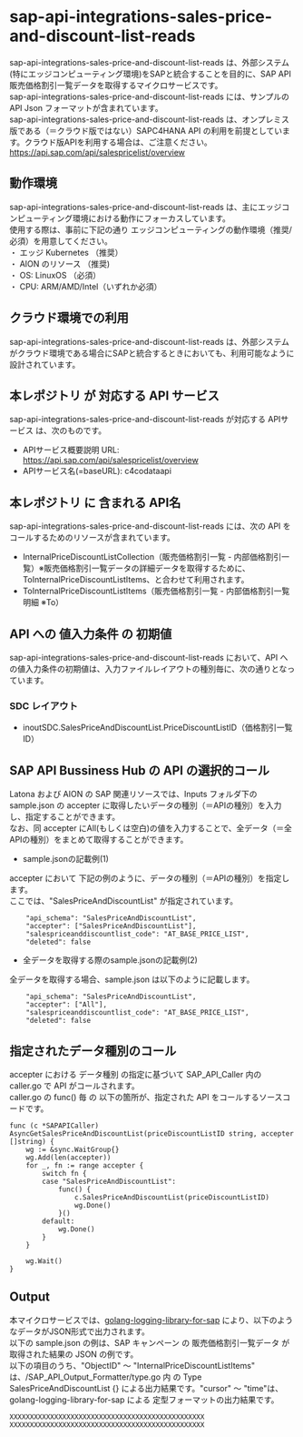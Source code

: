 # sap-api-integrations-sales-price-and-discount-list-reads  
sap-api-integrations-sales-price-and-discount-list-reads は、外部システム(特にエッジコンピューティング環境)をSAPと統合することを目的に、SAP API 販売価格割引一覧データを取得するマイクロサービスです。  
sap-api-integrations-sales-price-and-discount-list-reads には、サンプルのAPI Json フォーマットが含まれています。  
sap-api-integrations-sales-price-and-discount-list-reads は、オンプレミス版である（＝クラウド版ではない）SAPC4HANA API の利用を前提としています。クラウド版APIを利用する場合は、ご注意ください。  
https://api.sap.com/api/salespricelist/overview 

## 動作環境
sap-api-integrations-sales-price-and-discount-list-reads は、主にエッジコンピューティング環境における動作にフォーカスしています。   
使用する際は、事前に下記の通り エッジコンピューティングの動作環境（推奨/必須）を用意してください。   
・ エッジ Kubernetes （推奨）    
・ AION のリソース （推奨)    
・ OS: LinuxOS （必須）    
・ CPU: ARM/AMD/Intel（いずれか必須） 

## クラウド環境での利用  
sap-api-integrations-sales-price-and-discount-list-reads は、外部システムがクラウド環境である場合にSAPと統合するときにおいても、利用可能なように設計されています。  

## 本レポジトリ が 対応する API サービス
sap-api-integrations-sales-price-and-discount-list-reads が対応する APIサービス は、次のものです。

* APIサービス概要説明 URL: https://api.sap.com/api/salespricelist/overview 
* APIサービス名(=baseURL): c4codataapi

## 本レポジトリ に 含まれる API名
sap-api-integrations-sales-price-and-discount-list-reads には、次の API をコールするためのリソースが含まれています。  

* InternalPriceDiscountListCollection（販売価格割引一覧 - 内部価格割引一覧）※販売価格割引一覧データの詳細データを取得するために、ToInternalPriceDiscountListItems、と合わせて利用されます。
* ToInternalPriceDiscountListItems（販売価格割引一覧 - 内部価格割引一覧明細 ※To）

## API への 値入力条件 の 初期値
sap-api-integrations-sales-price-and-discount-list-reads において、API への値入力条件の初期値は、入力ファイルレイアウトの種別毎に、次の通りとなっています。  

### SDC レイアウト

* inoutSDC.SalesPriceAndDiscountList.PriceDiscountListID（価格割引一覧ID）


## SAP API Bussiness Hub の API の選択的コール

Latona および AION の SAP 関連リソースでは、Inputs フォルダ下の sample.json の accepter に取得したいデータの種別（＝APIの種別）を入力し、指定することができます。  
なお、同 accepter にAll(もしくは空白)の値を入力することで、全データ（＝全APIの種別）をまとめて取得することができます。  

* sample.jsonの記載例(1)  

accepter において 下記の例のように、データの種別（＝APIの種別）を指定します。  
ここでは、"SalesPriceAndDiscountList" が指定されています。    
  
```
	"api_schema": "SalesPriceAndDiscountList",
	"accepter": ["SalesPriceAndDiscountList"],
	"salespriceanddiscountlist_code": "AT_BASE_PRICE_LIST",
	"deleted": false
```
  
* 全データを取得する際のsample.jsonの記載例(2)  

全データを取得する場合、sample.json は以下のように記載します。  

```
	"api_schema": "SalesPriceAndDiscountList",
	"accepter": ["All"],
	"salespriceanddiscountlist_code": "AT_BASE_PRICE_LIST",
	"deleted": false
```

## 指定されたデータ種別のコール

accepter における データ種別 の指定に基づいて SAP_API_Caller 内の caller.go で API がコールされます。  
caller.go の func() 毎 の 以下の箇所が、指定された API をコールするソースコードです。  

```
func (c *SAPAPICaller) AsyncGetSalesPriceAndDiscountList(priceDiscountListID string, accepter []string) {
	wg := &sync.WaitGroup{}
	wg.Add(len(accepter))
	for _, fn := range accepter {
		switch fn {
		case "SalesPriceAndDiscountList":
			func() {
				c.SalesPriceAndDiscountList(priceDiscountListID)
				wg.Done()
			}()
		default:
			wg.Done()
		}
	}

	wg.Wait()
}
```

## Output  
本マイクロサービスでは、[golang-logging-library-for-sap](https://github.com/latonaio/golang-logging-library-for-sap) により、以下のようなデータがJSON形式で出力されます。  
以下の sample.json の例は、SAP キャンペーン  の 販売価格割引一覧データ が取得された結果の JSON の例です。  
以下の項目のうち、"ObjectID" ～ "InternalPriceDiscountListItems" は、/SAP_API_Output_Formatter/type.go 内 の Type SalesPriceAndDiscountList {} による出力結果です。"cursor" ～ "time"は、golang-logging-library-for-sap による 定型フォーマットの出力結果です。  

```
XXXXXXXXXXXXXXXXXXXXXXXXXXXXXXXXXXXXXXXXXXXXXXXX
XXXXXXXXXXXXXXXXXXXXXXXXXXXXXXXXXXXXXXXXXXXXXXXX
```